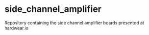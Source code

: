 # side_channel_amplifier
Repository containing the side channel amplifier boards presented at hardwear.io
